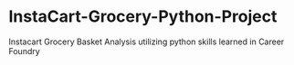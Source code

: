# InstaCart-Grocery-Python-Project
Instacart Grocery Basket Analysis utilizing python skills learned in Career Foundry
